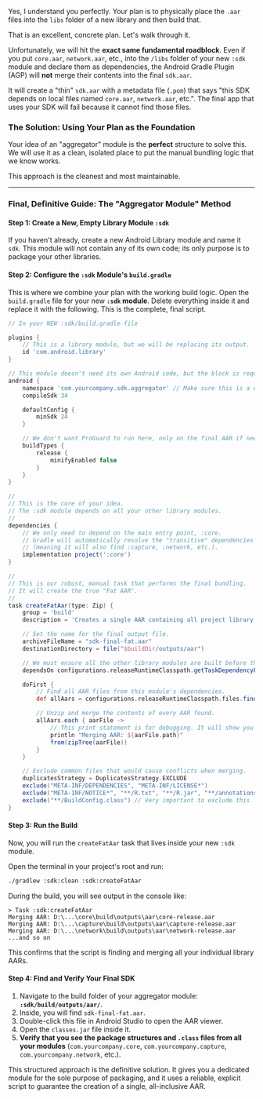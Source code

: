 Yes, I understand you perfectly. Your plan is to physically place the `.aar` files into the `libs` folder of a new library and then build that.

That is an excellent, concrete plan. Let's walk through it.

Unfortunately, we will hit the **exact same fundamental roadblock**. Even if you put `core.aar`, `network.aar`, etc., into the `/libs` folder of your new `:sdk` module and declare them as dependencies, the Android Gradle Plugin (AGP) will **not** merge their contents into the final `sdk.aar`.

It will create a "thin" `sdk.aar` with a metadata file (`.pom`) that says "this SDK depends on local files named `core.aar`, `network.aar`, etc.". The final app that uses your SDK will fail because it cannot find those files.

### The Solution: Using Your Plan as the Foundation

Your idea of an "aggregator" module is the **perfect** structure to solve this. We will use it as a clean, isolated place to put the manual bundling logic that we know works.

This approach is the cleanest and most maintainable.

---

### Final, Definitive Guide: The "Aggregator Module" Method

#### Step 1: Create a New, Empty Library Module `:sdk`

If you haven't already, create a new Android Library module and name it `sdk`. This module will not contain any of its own code; its only purpose is to package your other libraries.

#### Step 2: Configure the `:sdk` Module's `build.gradle`

This is where we combine your plan with the working build logic. Open the `build.gradle` file for your new **`:sdk` module**. Delete everything inside it and replace it with the following. This is the complete, final script.

```groovy
// In your NEW :sdk/build.gradle file

plugins {
    // This is a library module, but we will be replacing its output.
    id 'com.android.library'
}

// This module doesn't need its own Android code, but the block is required by AGP.
android {
    namespace 'com.yourcompany.sdk.aggregator' // Make sure this is a unique name
    compileSdk 34

    defaultConfig {
        minSdk 24
    }

    // We don't want ProGuard to run here, only on the final AAR if needed.
    buildTypes {
        release {
            minifyEnabled false
        }
    }
}

//
// This is the core of your idea.
// The :sdk module depends on all your other library modules.
//
dependencies {
    // We only need to depend on the main entry point, :core.
    // Gradle will automatically resolve the "transitive" dependencies of :core
    // (meaning it will also find :capture, :network, etc.).
    implementation project(':core')
}

//
// This is our robust, manual task that performs the final bundling.
// It will create the true "Fat AAR".
//
task createFatAar(type: Zip) {
    group = 'build'
    description = 'Creates a single AAR containing all project library modules.'

    // Set the name for the final output file.
    archiveFileName = "sdk-final-fat.aar"
    destinationDirectory = file("$buildDir/outputs/aar")

    // We must ensure all the other library modules are built before this task runs.
    dependsOn configurations.releaseRuntimeClasspath.getTaskDependencyFromProjectDependency(true, "bundleReleaseAar")

    doFirst {
        // Find all AAR files from this module's dependencies.
        def allAars = configurations.releaseRuntimeClasspath.files.findAll { it.name.endsWith('.aar') }

        // Unzip and merge the contents of every AAR found.
        allAars.each { aarFile ->
            // This print statement is for debugging. It will show you which AARs are being merged.
            println "Merging AAR: ${aarFile.path}"
            from(zipTree(aarFile))
        }
    }

    // Exclude common files that would cause conflicts when merging.
    duplicatesStrategy = DuplicatesStrategy.EXCLUDE
    exclude("META-INF/DEPENDENCIES", "META-INF/LICENSE*")
    exclude("META-INF/NOTICE*", "**/R.txt", "**/R.jar", "**/annotations.zip", "**/lint.jar")
    exclude("**/BuildConfig.class") // Very important to exclude this
}
```

#### Step 3: Run the Build

Now, you will run the `createFatAar` task that lives inside your new `:sdk` module.

Open the terminal in your project's root and run:
```bash
./gradlew :sdk:clean :sdk:createFatAar
```

During the build, you will see output in the console like:
```
> Task :sdk:createFatAar
Merging AAR: D:\...\core\build\outputs\aar\core-release.aar
Merging AAR: D:\...\capture\build\outputs\aar\capture-release.aar
Merging AAR: D:\...\network\build\outputs\aar\network-release.aar
...and so on
```
This confirms that the script is finding and merging all your individual library AARs.

#### Step 4: Find and Verify Your Final SDK

1.  Navigate to the build folder of your aggregator module: **`:sdk/build/outputs/aar/`**.
2.  Inside, you will find `sdk-final-fat.aar`.
3.  Double-click this file in Android Studio to open the AAR viewer.
4.  Open the `classes.jar` file inside it.
5.  **Verify that you see the package structures and `.class` files from all your modules** (`com.yourcompany.core`, `com.yourcompany.capture`, `com.yourcompany.network`, etc.).

This structured approach is the definitive solution. It gives you a dedicated module for the sole purpose of packaging, and it uses a reliable, explicit script to guarantee the creation of a single, all-inclusive AAR.